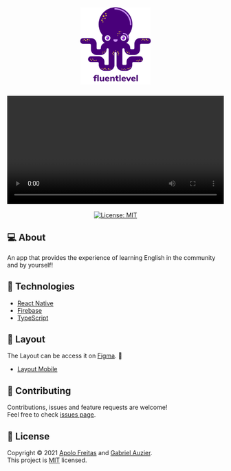 <h1 align="center">
    <img alt="FluentLevel" title="FluentLevel" height="180em" src=".github/images/logo.svg" />
</h1>

<div align="center">
  <video alt="FluentLevel introduction video" width="100%" src="https://user-images.githubusercontent.com/50811402/145631757-a06bb2a2-be78-4b44-9cea-4be2cd6e0b40.mp4"></video>
</div>

<p align="center">
  <a href="LICENSE">
    <img alt="License: MIT" src="https://img.shields.io/badge/License-MIT-green.svg?style=for-the-badge&color=861DCB&labelColor=000000" />
  </a>
</p>

## 💻 About

An app that provides the experience of learning English in the community and by yourself!

## 🚀 Technologies

- [React Native](https://reactnative.dev/)
- [Firebase](https://firebase.google.com/)
- [TypeScript](https://www.typescriptlang.org/)

## 🎨 Layout

The Layout can be access it on [Figma](https://www.figma.com/). 📱

- [Layout Mobile](https://www.figma.com/file/JVewnYIOWywmNmUOhO6v1l/fluentlevel)

## 🤝 Contributing

Contributions, issues and feature requests are welcome!<br />Feel free to check [issues page](https://github.com/apolofreitas/fluentlevel/issues).

## 📝 License

Copyright © 2021 [Apolo Freitas](https://www.linkedin.com/in/apolofreitas) and [Gabriel Auzier](https://www.linkedin.com/in/gabriel-auzier-a3a3891a6).<br />
This project is [MIT](LICENSE) licensed.
